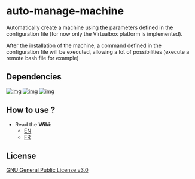 # auto-manage-machine

Automatically create a machine using the parameters defined in the configuration file (for now only the Virtualbox platform is implemented).

After the installation of the machine, a command defined in the configuration file will be executed, allowing a lot of possibilities (execute a remote bash file for example)
## Dependencies
[![img](https://img.shields.io/pypi/v/coloredlogs?label=coloredlogs)](https://pypi.org/project/coloredlogs/)
[![img](https://img.shields.io/pypi/v/virtualbox?label=virtualbox)](https://pypi.org/project/virtualbox/)
[![img](https://img.shields.io/pypi/v/pywin32?label=pywin32)](https://pypi.org/project/pywin32/)
   
## How to use ?
* Read the **Wiki**:
  * [EN](https://github.com/frnode/auto-manage-machine/wiki/(EN)-Home)
  * [FR](https://github.com/frnode/auto-manage-machine/wiki/(FR)-Accueil)

## License
[GNU General Public License v3.0](https://github.com/frnode/auto-manage-machine/blob/master/LICENSE)
